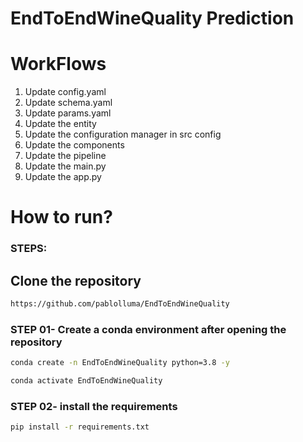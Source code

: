 # EndToEndWineQuality Prediction

# WorkFlows
1. Update config.yaml
2. Update schema.yaml
3. Update params.yaml
4. Update the entity
5. Update the configuration manager in src config
6. Update the components
7. Update the pipeline
8. Update the main.py
9. Update the app.py

# How to run?
### STEPS:

## Clone the repository

```bash
https://github.com/pablolluma/EndToEndWineQuality
```

### STEP 01- Create a conda environment after opening the repository

```bash
conda create -n EndToEndWineQuality python=3.8 -y
```


```bash
conda activate EndToEndWineQuality
```

### STEP 02- install the requirements

```bash
pip install -r requirements.txt
```